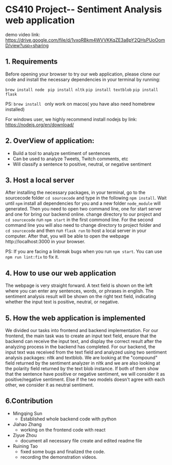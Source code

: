 # CS410 Project-- Sentiment Analysis web application
demo video link: https://drive.google.com/file/d/1vxoRBkm4WVVKKqZE3a8pY2QHsPUoOomD/view?usp=sharing

## 1. Requirements
Before opening your browser to try our web application, please clone our code and install the necessary dependencies in your terminal by running:

`brew install node ` `pip install nltk` `pip install textblob` `pip install flask`

PS: `brew install ` only work on macos( you have also need homebrew installed)

For windows user, we highly recommend install nodejs by link: https://nodejs.org/en/download/

## 2. OverView of application:
- Build a tool to analyze sentiment of sentences
- Can be used to analyze Tweets, Twitch comments, etc
- Will classify a sentence to positive, neutral, or negative sentiment

## 3. Host a local server
After installing the necessary packages, in your terminal, go to the sourcecode folder `cd sourcecode` and type in the following `npm install`. Wait until `npm` install all dependencies for you and a new folder `node_module` will generated. Then you need to open two command line, one for start server and one for bring our backend online. change directory to our project and `cd sourcecode` run `npm start` in the first commond line. For the second command line you will also need to change directory to project folder and `cd sourcecode` and then run `flask run` to host a local server in your computer. After that, you will be able to open the webpage http://localhost:3000 in your browser.

PS: If you are facing a linbreak bugs when you run `npm start`. You can use `npm run lint:fix` to fix it. 

## 4. How to use our web application
The webpage is very straight forward. A text field is shown on the left where you can enter any sentences, words, or phrases in english. The sentiment analysis result will be shown on the right text field, indicating whether the input text is positive, neutral, or negative.

## 5. How the web application is implemented
We divided our tasks into frontend and backend implementation. For our frontend, the main task was to create an input text field, ensure that the backend can receive the input text, and display the correct result after the analyzing process in the backend has completed. For our backend, the input text was received from the text field and analyzed using two sentiment analysis packages: nltk and textblob. We are looking at the "compound" field returned by the sentiment analyzer in nltk and we are also looking at the polarity field returned by the text blob instance. If both of them show that the sentence have positive or negative sentiment, we will consider it as positive/negative sentiment. Else if the two models doesn't agree with each other, we consider it as neutral sentiment.

## 6.Contribution
- Mingqing Sun
  - Established whole backend code with python
- Jiahao Zhang
  - working on the frontend code with react
- Ziyue Zhou
  - document all necessary file create and edited readme file
- Ruining Tao
  - fixed some bugs and finalized the code.
  - recording the demonstration videos.



